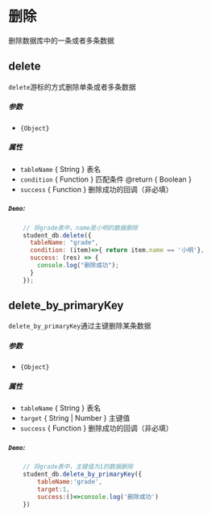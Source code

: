 # 删除
删除数据库中的一条或者多条数据

## delete
`delete`游标的方式删除单条或者多条数据
##### 参数
  - `{Object}`
  
##### 属性
  - `tableName` { String } 表名
  - `condition` { Function } 匹配条件 @return { Boolean }
  - `success` { Function } 删除成功的回调（非必填）

##### `Demo`:
```js
    // 将grade表中，name是小明的数据删除
    student_db.delete({
      tableName: "grade",
      condition: (item)=>{ return item.name == '小明'},
      success: (res) => {
        console.log("删除成功");
      }
    });
```

## delete_by_primaryKey
`delete_by_primaryKey`通过主键删除某条数据
##### 参数
  - `{Object}`
  
##### 属性
  - `tableName` { String } 表名
  - `target` { String \| Number } 主键值
  - `success` { Function } 删除成功的回调（非必填）

##### `Demo`:
```js
    // 将grade表中，主键值为1的数据删除
    student_db.delete_by_primaryKey({
        tableName:'grade',
        target:1,
        success:()=>console.log('删除成功')
    })
```